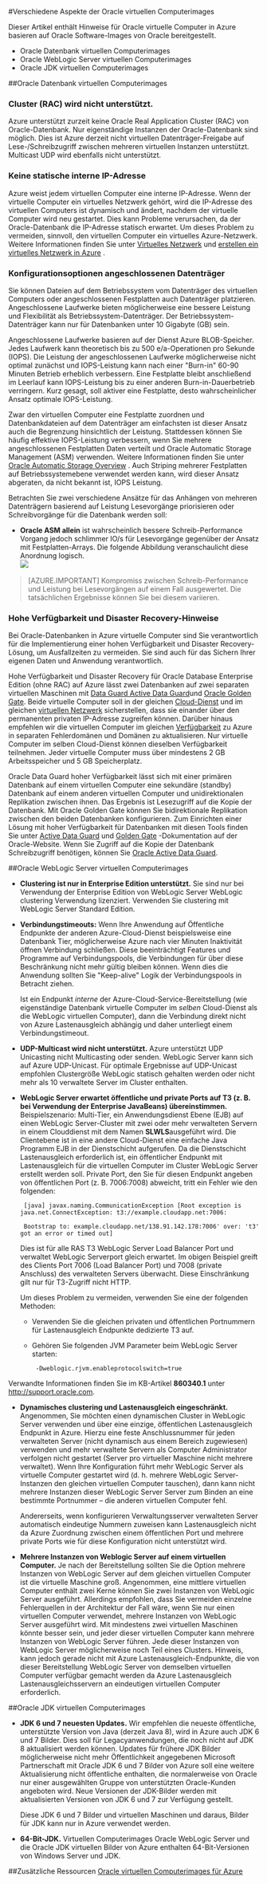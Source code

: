 <properties
pageTitle="Aspekte der Verwendung von Oracle VM Bilder | Microsoft Azure"
description="Informationen Sie zu unterstützten Konfigurationen und Grenzen für eine Oracle-VM auf Windows Azure Server vor der Bereitstellung."
services="virtual-machines-windows"
documentationCenter=""
manager="timlt"
authors="rickstercdn"
tags="azure-service-management"/>

<tags
ms.service="virtual-machines-windows"
ms.devlang="na"
ms.topic="article"
ms.tgt_pltfrm="vm-windows"
ms.workload="infrastructure-services"
ms.date="09/06/2016"
ms.author="rclaus" />

#<a name="miscellaneous-considerations-for-oracle-virtual-machine-images"></a>Verschiedene Aspekte der Oracle virtuellen Computerimages



Dieser Artikel enthält Hinweise für Oracle virtuelle Computer in Azure basieren auf Oracle Software-Images von Oracle bereitgestellt.  

-  Oracle Datenbank virtuellen Computerimages
-  Oracle WebLogic Server virtuellen Computerimages
-  Oracle JDK virtuellen Computerimages

##<a name="oracle-database-virtual-machine-images"></a>Oracle Datenbank virtuellen Computerimages
### <a name="clustering-rac-is-not-supported"></a>Cluster (RAC) wird nicht unterstützt.

Azure unterstützt zurzeit keine Oracle Real Application Cluster (RAC) von Oracle-Datenbank. Nur eigenständige Instanzen der Oracle-Datenbank sind möglich. Dies ist Azure derzeit nicht virtuellen Datenträger-Freigabe auf Lese-/Schreibzugriff zwischen mehreren virtuellen Instanzen unterstützt. Multicast UDP wird ebenfalls nicht unterstützt.

### <a name="no-static-internal-ip"></a>Keine statische interne IP-Adresse

Azure weist jedem virtuellen Computer eine interne IP-Adresse. Wenn der virtuelle Computer ein virtuelles Netzwerk gehört, wird die IP-Adresse des virtuellen Computers ist dynamisch und ändert, nachdem der virtuelle Computer wird neu gestartet. Dies kann Probleme verursachen, da der Oracle-Datenbank die IP-Adresse statisch erwartet. Um dieses Problem zu vermeiden, sinnvoll, den virtuellen Computer ein virtuelles Azure-Netzwerk. Weitere Informationen finden Sie unter [Virtuelles Netzwerk](https://azure.microsoft.com/documentation/services/virtual-network/) und [erstellen ein virtuelles Netzwerk in Azure](../virtual-network/virtual-networks-create-vnet-arm-pportal.md) .

### <a name="attached-disk-configuration-options"></a>Konfigurationsoptionen angeschlossenen Datenträger

Sie können Dateien auf dem Betriebssystem vom Datenträger des virtuellen Computers oder angeschlossenen Festplatten auch Datenträger platzieren. Angeschlossene Laufwerke bieten möglicherweise eine bessere Leistung und Flexibilität als Betriebssystem-Datenträger. Der Betriebssystem-Datenträger kann nur für Datenbanken unter 10 Gigabyte (GB) sein.

Angeschlossene Laufwerke basieren auf der Dienst Azure BLOB-Speicher. Jedes Laufwerk kann theoretisch bis zu 500 e/a-Operationen pro Sekunde (IOPS). Die Leistung der angeschlossenen Laufwerke möglicherweise nicht optimal zunächst und IOPS-Leistung kann nach einer "Burn-in" 60-90 Minuten Betrieb erheblich verbessern. Eine Festplatte bleibt anschließend im Leerlauf kann IOPS-Leistung bis zu einer anderen Burn-in-Dauerbetrieb verringern. Kurz gesagt, soll aktiver eine Festplatte, desto wahrscheinlicher Ansatz optimale IOPS-Leistung.

Zwar den virtuellen Computer eine Festplatte zuordnen und Datenbankdateien auf dem Datenträger am einfachsten ist dieser Ansatz auch die Begrenzung hinsichtlich der Leistung. Stattdessen können Sie häufig effektive IOPS-Leistung verbessern, wenn Sie mehrere angeschlossenen Festplatten Daten verteilt und Oracle Automatic Storage Management (ASM) verwenden. Weitere Informationen finden Sie unter [Oracle Automatic Storage Overview](http://www.oracle.com/technetwork/database/index-100339.html) . Auch Striping mehrerer Festplatten auf Betriebssystemebene verwendet werden kann, wird dieser Ansatz abgeraten, da nicht bekannt ist, IOPS Leistung.

Betrachten Sie zwei verschiedene Ansätze für das Anhängen von mehreren Datenträgern basierend auf Leistung Lesevorgänge priorisieren oder Schreibvorgänge für die Datenbank werden soll:

- **Oracle ASM allein** ist wahrscheinlich bessere Schreib-Performance Vorgang jedoch schlimmer IO/s für Lesevorgänge gegenüber der Ansatz mit Festplatten-Arrays. Die folgende Abbildung veranschaulicht diese Anordnung logisch.  
    ![](media/virtual-machines-windows-classic-oracle-considerations/image2.png)

>[AZURE.IMPORTANT] Kompromiss zwischen Schreib-Performance und Leistung bei Lesevorgängen auf einem Fall ausgewertet. Die tatsächlichen Ergebnisse können Sie bei diesem variieren.

### <a name="high-availability-and-disaster-recovery-considerations"></a>Hohe Verfügbarkeit und Disaster Recovery-Hinweise

Bei Oracle-Datenbanken in Azure virtuelle Computer sind Sie verantwortlich für die Implementierung einer hohen Verfügbarkeit und Disaster Recovery-Lösung, um Ausfallzeiten zu vermeiden. Sie sind auch für das Sichern Ihrer eigenen Daten und Anwendung verantwortlich.

Hohe Verfügbarkeit und Disaster Recovery für Oracle Database Enterprise Edition (ohne RAC) auf Azure lässt zwei Datenbanken auf zwei separaten virtuellen Maschinen mit [Data Guard Active Data Guard](http://www.oracle.com/technetwork/articles/oem/dataguardoverview-083155.html)und [Oracle Golden Gate](http://www.oracle.com/technetwork/middleware/goldengate). Beide virtuelle Computer soll in der gleichen [Cloud-Dienst](virtual-machines-linux-classic-connect-vms.md) und im gleichen [virtuellen Netzwerk](https://azure.microsoft.com/documentation/services/virtual-network/) sicherstellen, dass sie einander über den permanenten privaten IP-Adresse zugreifen können.  Darüber hinaus empfehlen wir die virtuellen Computer im gleichen [Verfügbarkeit](virtual-machines-windows-manage-availability.md) zu Azure in separaten Fehlerdomänen und Domänen zu aktualisieren. Nur virtuelle Computer im selben Cloud-Dienst können dieselben Verfügbarkeit teilnehmen. Jeder virtuelle Computer muss über mindestens 2 GB Arbeitsspeicher und 5 GB Speicherplatz.

Oracle Data Guard hoher Verfügbarkeit lässt sich mit einer primären Datenbank auf einem virtuellen Computer eine sekundäre (standby) Datenbank auf einem anderen virtuellen Computer und unidirektionalen Replikation zwischen ihnen. Das Ergebnis ist Lesezugriff auf die Kopie der Datenbank. Mit Oracle Golden Gate können Sie bidirektionale Replikation zwischen den beiden Datenbanken konfigurieren. Zum Einrichten einer Lösung mit hoher Verfügbarkeit für Datenbanken mit diesen Tools finden Sie unter [Active Data Guard](http://www.oracle.com/technetwork/database/features/availability/data-guard-documentation-152848.html) und [Golden Gate](http://docs.oracle.com/goldengate/1212/gg-winux/index.html) -Dokumentation auf der Oracle-Website. Wenn Sie Zugriff auf die Kopie der Datenbank Schreibzugriff benötigen, können Sie [Oracle Active Data Guard](http://www.oracle.com/uk/products/database/options/active-data-guard/overview/index.html).

##<a name="oracle-weblogic-server-virtual-machine-images"></a>Oracle WebLogic Server virtuellen Computerimages

-  **Clustering ist nur in Enterprise Edition unterstützt.** Sie sind nur bei Verwendung der Enterprise Edition von WebLogic Server WebLogic clustering Verwendung lizenziert. Verwenden Sie clustering mit WebLogic Server Standard Edition.

-  **Verbindungstimeouts:** Wenn Ihre Anwendung auf Öffentliche Endpunkte der anderen Azure-Cloud-Dienst beispielsweise eine Datenbank Tier, möglicherweise Azure nach vier Minuten Inaktivität öffnen Verbindung schließen. Diese beeinträchtigt Features und Programme auf Verbindungspools, die Verbindungen für über diese Beschränkung nicht mehr gültig bleiben können. Wenn dies die Anwendung sollten Sie "Keep-alive" Logik der Verbindungspools in Betracht ziehen.

    Ist ein Endpunkt *interne* der Azure-Cloud-Service-Bereitstellung (wie eigenständige Datenbank virtuelle Computer im *selben* Cloud-Dienst als die WebLogic virtuellen Computer), dann die Verbindung direkt nicht von Azure Lastenausgleich abhängig und daher unterliegt einem Verbindungstimeout.

-  **UDP-Multicast wird nicht unterstützt.** Azure unterstützt UDP Unicasting nicht Multicasting oder senden. WebLogic Server kann sich auf Azure UDP-Unicast. Für optimale Ergebnisse auf UDP-Unicast empfohlen Clustergröße WebLogic statisch gehalten werden oder nicht mehr als 10 verwaltete Server im Cluster enthalten.

-  **WebLogic Server erwartet öffentliche und private Ports auf T3 (z. B. bei Verwendung der Enterprise JavaBeans) übereinstimmen.** Beispielszenario: Multi-Tier, ein Anwendungsdienst Ebene (EJB) auf einen WebLogic Server-Cluster mit zwei oder mehr verwalteten Servern in einem Clouddienst mit dem Namen **SLWLS**ausgeführt wird. Die Clientebene ist in eine andere Cloud-Dienst eine einfache Java Programm EJB in der Dienstschicht aufgerufen. Da die Dienstschicht Lastenausgleich erforderlich ist, ein öffentlicher Endpunkt mit Lastenausgleich für die virtuellen Computer im Cluster WebLogic Server erstellt werden soll. Private Port, den Sie für diesen Endpunkt angeben von öffentlichen Port (z. B. 7006:7008) abweicht, tritt ein Fehler wie den folgenden:

        [java] javax.naming.CommunicationException [Root exception is java.net.ConnectException: t3://example.cloudapp.net:7006:

        Bootstrap to: example.cloudapp.net/138.91.142.178:7006' over: 't3' got an error or timed out]

    Dies ist für alle RAS T3 WebLogic Server Load Balancer Port und verwaltet WebLogic Serverport gleich erwartet. Im obigen Beispiel greift des Clients Port 7006 (Load Balancer Port) und 7008 (private Anschluss) des verwalteten Servers überwacht. Diese Einschränkung gilt nur für T3-Zugriff nicht HTTP.

    Um dieses Problem zu vermeiden, verwenden Sie eine der folgenden Methoden:

    -  Verwenden Sie die gleichen privaten und öffentlichen Portnummern für Lastenausgleich Endpunkte dedizierte T3 auf.

    -  Gehören Sie folgenden JVM Parameter beim WebLogic Server starten:

            -Dweblogic.rjvm.enableprotocolswitch=true

Verwandte Informationen finden Sie im KB-Artikel **860340.1** unter <http://support.oracle.com>.

-  **Dynamisches clustering und Lastenausgleich eingeschränkt.** Angenommen, Sie möchten einen dynamischen Cluster in WebLogic Server verwenden und über eine einzige, öffentlichen Lastenausgleich Endpunkt in Azure. Hierzu eine feste Anschlussnummer für jeden verwalteten Server (nicht dynamisch aus einem Bereich zugewiesen) verwenden und mehr verwaltete Servern als Computer Administrator verfolgen nicht gestartet (Server pro virtueller Maschine nicht mehrere verwaltet). Wenn Ihre Konfiguration führt mehr WebLogic Server als virtuelle Computer gestartet wird (d. h. mehrere WebLogic Server-Instanzen den gleichen virtuellen Computer tauschen), dann kann nicht mehrere Instanzen dieser WebLogic Server Server zum Binden an eine bestimmte Portnummer – die anderen virtuellen Computer fehl.

    Andererseits, wenn konfigurieren Verwaltungsserver verwalteten Server automatisch eindeutige Nummern zuweisen kann Lastenausgleich nicht da Azure Zuordnung zwischen einem öffentlichen Port und mehrere private Ports wie für diese Konfiguration nicht unterstützt wird.

-  **Mehrere Instanzen von Weblogic Server auf einem virtuellen Computer.** Je nach der Bereitstellung sollten Sie die Option mehrere Instanzen von WebLogic Server auf dem gleichen virtuellen Computer ist die virtuelle Maschine groß. Angenommen, eine mittlere virtuellen Computer enthält zwei Kerne können Sie zwei Instanzen von WebLogic Server ausgeführt. Allerdings empfohlen, dass Sie vermeiden einzelne Fehlerquellen in der Architektur der Fall wäre, wenn Sie nur einen virtuellen Computer verwendet, mehrere Instanzen von WebLogic Server ausgeführt wird. Mit mindestens zwei virtuellen Maschinen könnte besser sein, und jeder dieser virtuellen Computer kann mehrere Instanzen von WebLogic Server führen. Jede dieser Instanzen von WebLogic Server möglicherweise noch Teil eines Clusters. Hinweis, kann jedoch gerade nicht mit Azure Lastenausgleich-Endpunkte, die von dieser Bereitstellung WebLogic Server von demselben virtuellen Computer verfügbar gemacht werden da Azure Lastenausgleich Lastenausgleichsservern an eindeutigen virtuellen Computer erforderlich.

##<a name="oracle-jdk-virtual-machine-images"></a>Oracle JDK virtuellen Computerimages

-  **JDK 6 und 7 neuesten Updates.** Wir empfehlen die neueste öffentliche, unterstützte Version von Java (derzeit Java 8), wird in Azure auch JDK 6 und 7 Bilder. Dies soll für Legacyanwendungen, die noch nicht auf JDK 8 aktualisiert werden können. Updates für frühere JDK Bilder möglicherweise nicht mehr Öffentlichkeit angegebenen Microsoft Partnerschaft mit Oracle JDK 6 und 7 Bilder von Azure soll eine weitere Aktualisierung nicht öffentliche enthalten, die normalerweise von Oracle nur einer ausgewählten Gruppe von unterstützten Oracle-Kunden angeboten wird. Neue Versionen der JDK-Bilder werden mit aktualisierten Versionen von JDK 6 und 7 zur Verfügung gestellt.

    Diese JDK 6 und 7 Bilder und virtuellen Maschinen und daraus, Bilder für JDK kann nur in Azure verwendet werden.

-  **64-Bit-JDK.** Virtuellen Computerimages Oracle WebLogic Server und die Oracle JDK virtuellen Bilder von Azure enthalten 64-Bit-Versionen von Windows Server und JDK.

##<a name="additional-resources"></a>Zusätzliche Ressourcen
[Oracle virtuellen Computerimages für Azure](virtual-machines-linux-classic-oracle-images.md)
